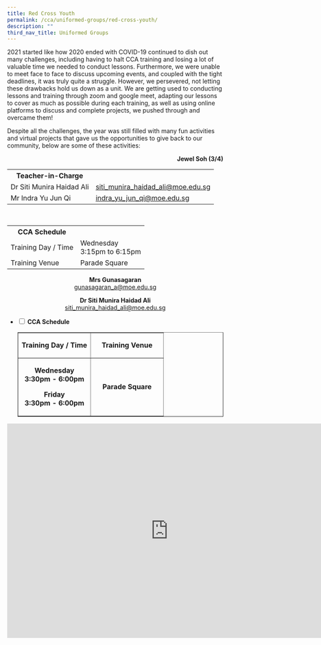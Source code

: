 ```yaml
---
title: Red Cross Youth
permalink: /cca/uniformed-groups/red-cross-youth/
description: ""
third_nav_title: Uniformed Groups
---
```

<p>2021 started like how 2020 ended with COVID-19 continued to dish out many challenges, including having to halt CCA training and losing a lot of valuable time we needed to conduct lessons. Furthermore, we were unable to meet face to face to discuss upcoming events, and coupled with the tight deadlines, it was truly quite a struggle. However, we persevered, not letting these drawbacks hold us down as a unit. We are getting used to conducting lessons and training through zoom and google meet, adapting our lessons to cover as much as possible during each training, as well as using online platforms to discuss and complete projects, we pushed through and overcame them!</p>
<p>Despite all the challenges, the year was still filled with many fun activities and virtual projects that gave us the opportunities to give back to our community, below are some of these activities:&nbsp;</p>
<p style="text-align: right;"><strong>Jewel Soh (3/4)</strong></p>

<table>
	<tbody><tr><th colspan="1">Teacher-in-Charge</th>
</tr><tr>
	<td rowspan="1">Dr Siti Munira Haidad Ali</td>
 <td><a target="" href="mailto:siti_munira_haidad_ali@moe.edu.sg">siti_munira_haidad_ali@moe.edu.sg</a></td>
	 	</tr>
<tr>
	<td rowspan="1">Mr Indra Yu Jun Qi</td>
 <td><a target="" href="mailto:indra_yu_jun_qi@moe.edu.sg">indra_yu_jun_qi@moe.edu.sg</a></td>
	 	</tr>
	</tbody></table>
<br>
<table>
	<tbody><tr><th colspan="1">CCA Schedule</th>
</tr><tr>
	<td rowspan="1"> Training Day / Time</td>
<td>Wednesday<br>
	3:15pm to 6:15pm</td>
	 	</tr>
<tr>
	<td rowspan="1">Training Venue</td>
 <td rowspan="1">Parade Square</td>
	</tr>
</tbody></table>

<p style="text-align: center;"><strong>Mrs Gunasagaran</strong><br /><a href="mailto:gunasagaran_a@moe.edu.sg" target="">gunasagaran_a@moe.edu.sg</a></p>
<p style="text-align: center;"><strong>Dr Siti Munira Haidad Ali</strong><br /><a href="mailto:siti_munira_haidad_ali@moe.edu.sg" target="">siti_munira_haidad_ali@moe.edu.sg</a></p>
</td>
</tr>
</tbody>
</table>
</div>
</li>
</ul>
</td>
<td style="width: 50%;">
<ul class="jekyllcodex_accordion">
<li><strong><input id="accordion2" type="checkbox" /> <label for="accordion2">CCA Schedule</label></strong>
<div>
<table style="border-collapse: collapse; width: 100%;" border="1">
<tbody>
<tr>
<td style="width: 50%; text-align: center;"><strong>Training Day / Time<br /></strong></td>
<td style="width: 50%; text-align: center;">
<p style="text-align: center;"><strong>Training Venue</strong></p>
</td>
</tr>
<tr>
<td style="width: 50%; text-align: center;">
<p><strong>Wednesday<br /></strong><strong>3:30pm - 6:00pm</strong></p>
<p><strong>Friday<br /></strong><strong>3:30pm - 6:00pm</strong></p>
</td>
<td style="width: 50%; text-align: center;">
<p style="text-align: center;"><strong>Parade Square</strong></p>
</td>
</tr>
</tbody>
</table>
</div>
</li>
</ul>
</td>
</tr>
</tbody>
</table>
<iframe src="https://docs.google.com/presentation/d/e/2PACX-1vQuAKc-xIH9vGwZwobxAKHpo0jgZXO3geLWl-LU88Uo9-c6_jf7u2xiPvcnOuQnNkht0-cH3vVHOX7l/embed?start=false&loop=false&delayms=10000" frameborder="0" width="750" height="500" allowfullscreen="true"></iframe>